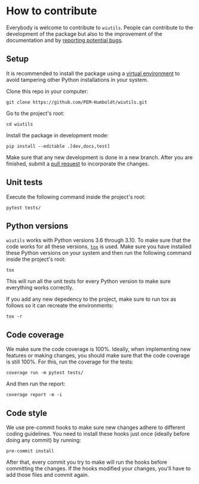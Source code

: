 # How to contribute
Everybody is welcome to contribute to `wiutils`. People can contribute to the development of the package but also to the improvement of the documentation and by [reporting potential bugs](https://github.com/PEM-Humboldt/wiutils/issues).

## Setup
It is recommended to install the package using a [virtual environment](https://www.python.org/dev/peps/pep-0405/) to avoid tampering other Python installations in your system.

Clone this repo in your computer:
```shell
git clone https://github.com/PEM-Humboldt/wiutils.git
```

Go to the project's root:
```shell
cd wiutils
```

Install the package in development mode:
```shell
pip install --editable .[dev,docs,test]
```

Make sure that any new development is done in a new branch. After you are finished, submit a [pull request](https://docs.github.com/en/pull-requests) to incorporate the changes.

## Unit tests
Execute the following command inside the project's root:
```shell
pytest tests/
```

## Python versions
`wiutils` works with Python versions 3.6 through 3.10. To make sure that the code works for all these versions, [`tox`](https://tox.wiki) is used. Make sure you have installed these Python versions on your system and then run the following command inside the project's root:
```shell
tox
```

This will run all the unit tests for every Python version to make sure everything works correctly.

If you add any new depedency to the project, make sure to run tox as follows so it can recreate the environments:
```shell
tox -r
```

## Code coverage
We make sure the code coverage is 100%. Ideally, when implementing new features or making changes, you should make sure that the code coverage is still 100%. For this, run the coverage for the tests:
```shell
coverage run -m pytest tests/
```

And then run the report:
```shell
coverage report -m -i
```

## Code style
We use pre-commit hooks to make sure new changes adhere to different coding guidelines. You need to install these hooks just once (ideally before doing any commit) by running:
```shell
pre-commit install
```

After that, every commit you try to make will run the hooks before committing the changes. If the hooks modified your changes, you'll have to add those files and commit again.
